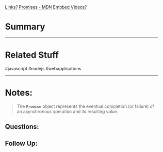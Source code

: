 [Links?](#)
[Promises - MDN](https://developer.mozilla.org/en-US/docs/Web/JavaScript/Reference/Global_Objects/Promise)
[Embbed Videos?](#)
# Summary

----
# Related Stuff
#javascript 
#nodejs 
#webapplications 

----
# Notes:
> The **`Promise`** object represents the eventual completion (or failure) of an asynchronous operation and its resulting value.

## Questions:

## Follow Up:
